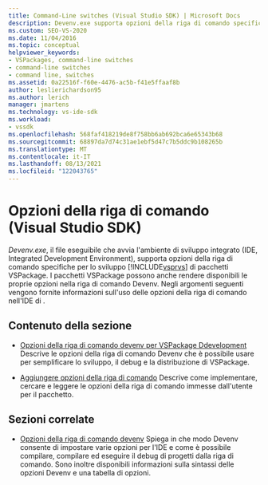 ```yaml
---
title: Command-Line switches (Visual Studio SDK) | Microsoft Docs
description: Devenv.exe supporta opzioni della riga di comando specifiche per lo sviluppo di pacchetti VSPackage. Usare gli articoli di questa sezione per informazioni sulle opzioni della riga di comando.
ms.custom: SEO-VS-2020
ms.date: 11/04/2016
ms.topic: conceptual
helpviewer_keywords:
- VSPackages, command-line switches
- command-line switches
- command line, switches
ms.assetid: 0a22516f-f60e-4476-ac5b-f41e5ffaaf8b
author: leslierichardson95
ms.author: lerich
manager: jmartens
ms.technology: vs-ide-sdk
ms.workload:
- vssdk
ms.openlocfilehash: 568faf418219de8f758bb6ab692bca6e65343b68
ms.sourcegitcommit: 68897da7d74c31ae1ebf5d47c7b5ddc9b108265b
ms.translationtype: MT
ms.contentlocale: it-IT
ms.lasthandoff: 08/13/2021
ms.locfileid: "122043765"
---
```

# <a name="command-line-switches-visual-studio-sdk"></a>Opzioni della riga di comando (Visual Studio SDK)
*Devenv.exe*, il file eseguibile che avvia l'ambiente di sviluppo integrato (IDE, Integrated Development Environment), supporta opzioni della riga di comando specifiche per lo sviluppo [!INCLUDE[vsprvs](../code-quality/includes/vsprvs_md.md)] di pacchetti VSPackage. I pacchetti VSPackage possono anche rendere disponibili le proprie opzioni nella riga di comando Devenv. Negli argomenti seguenti vengono fornite informazioni sull'uso delle opzioni della riga di comando nell'IDE di .

## <a name="in-this-section"></a>Contenuto della sezione
- [Opzioni della riga di comando devenv per VSPackage Ddevelopment](../extensibility/devenv-command-line-switches-for-vspackage-development.md) Descrive le opzioni della riga di comando Devenv che è possibile usare per semplificare lo sviluppo, il debug e la distribuzione di VSPackage.

- [Aggiungere opzioni della riga di comando](../extensibility/adding-command-line-switches.md) Descrive come implementare, cercare e leggere le opzioni della riga di comando immesse dall'utente per il pacchetto.

## <a name="related-sections"></a>Sezioni correlate
- [Opzioni della riga di comando devenv](../ide/reference/devenv-command-line-switches.md) Spiega in che modo Devenv consente di impostare varie opzioni per l'IDE e come è possibile compilare, compilare ed eseguire il debug di progetti dalla riga di comando. Sono inoltre disponibili informazioni sulla sintassi delle opzioni Devenv e una tabella di opzioni.
